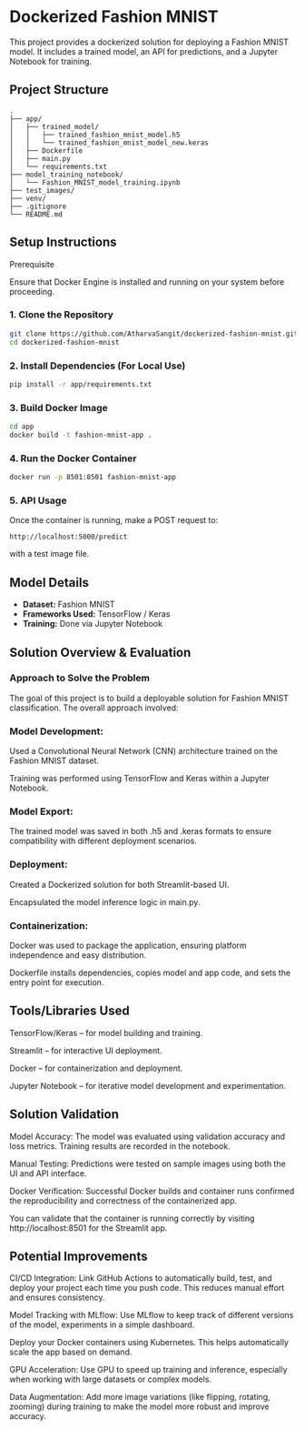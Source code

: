 # Dockerized Fashion MNIST

This project provides a dockerized solution for deploying a Fashion MNIST model. It includes a trained model, an API for predictions, and a Jupyter Notebook for training.



##  Project Structure

```
.
├── app/
│   ├── trained_model/
│   │   ├── trained_fashion_mnist_model.h5
│   │   └── trained_fashion_mnist_model_new.keras
│   ├── Dockerfile
│   ├── main.py
│   └── requirements.txt
├── model_training_notebook/
│   └── Fashion_MNIST_model_training.ipynb
├── test_images/
├── venv/
├── .gitignore
└── README.md
```



## Setup Instructions
Prerequisite

Ensure that Docker Engine is installed and running on your system before proceeding.


### 1. Clone the Repository

```bash
git clone https://github.com/AtharvaSangit/dockerized-fashion-mnist.git
cd dockerized-fashion-mnist
```

### 2. Install Dependencies (For Local Use)

```bash
pip install -r app/requirements.txt
```

### 3. Build Docker Image

```bash
cd app
docker build -t fashion-mnist-app .
```

### 4. Run the Docker Container

```bash
docker run -p 8501:8501 fashion-mnist-app
```

### 5. API Usage

Once the container is running, make a POST request to:

```
http://localhost:5000/predict
```

with a test image file.

## Model Details

* **Dataset:** Fashion MNIST
* **Frameworks Used:** TensorFlow / Keras
* **Training:** Done via Jupyter Notebook


## Solution Overview & Evaluation

### Approach to Solve the Problem

The goal of this project is to build a deployable solution for Fashion MNIST classification. The overall approach involved:

### Model Development:

Used a Convolutional Neural Network (CNN) architecture trained on the Fashion MNIST dataset.

Training was performed using TensorFlow and Keras within a Jupyter Notebook.

### Model Export:

The trained model was saved in both .h5 and .keras formats to ensure compatibility with different deployment scenarios.

### Deployment:

Created a Dockerized solution for both Streamlit-based UI.

Encapsulated the model inference logic in main.py.

### Containerization:

Docker was used to package the application, ensuring platform independence and easy distribution.

Dockerfile installs dependencies, copies model and app code, and sets the entry point for execution.


## Tools/Libraries Used

TensorFlow/Keras – for model building and training.

Streamlit – for interactive UI deployment.

Docker – for containerization and deployment.

Jupyter Notebook – for iterative model development and experimentation.

## Solution Validation

Model Accuracy: The model was evaluated using validation accuracy and loss metrics. Training results are recorded in the notebook.

Manual Testing: Predictions were tested on sample images using both the UI and API interface.

Docker Verification: Successful Docker builds and container runs confirmed the reproducibility and correctness of the containerized app.

You can validate that the container is running correctly by visiting http://localhost:8501 for the Streamlit app.

## Potential Improvements

CI/CD Integration: Link GitHub Actions to automatically build, test, and deploy your project each time you push code. This reduces manual effort and ensures consistency.

Model Tracking with MLflow: Use MLflow to keep track of different versions of the model, experiments in a simple dashboard.

Deploy your Docker containers using Kubernetes. This helps automatically scale the app based on demand.

GPU Acceleration: Use GPU to speed up training and inference, especially when working with large datasets or complex models.

Data Augmentation: Add more image variations (like flipping, rotating, zooming) during training to make the model more robust and improve accuracy.
